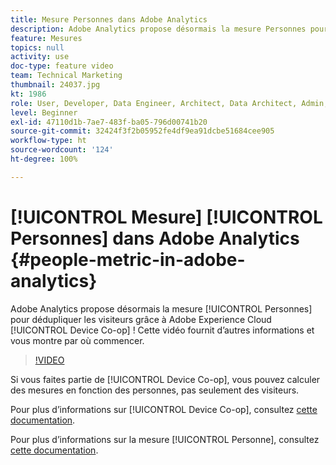 ```yaml
---
title: Mesure Personnes dans Adobe Analytics
description: Adobe Analytics propose désormais la mesure Personnes pour dédupliquer les visiteurs grâce à Adobe Experience Cloud Device Co-op ! Cette vidéo fournit dʼautres informations et vous montre par où commencer.
feature: Mesures
topics: null
activity: use
doc-type: feature video
team: Technical Marketing
thumbnail: 24037.jpg
kt: 1986
role: User, Developer, Data Engineer, Architect, Data Architect, Admin, Leader
level: Beginner
exl-id: 47110d1b-7ae7-483f-ba05-796d00741b20
source-git-commit: 32424f3f2b05952fe4df9ea91dcbe51684cee905
workflow-type: ht
source-wordcount: '124'
ht-degree: 100%

---
```


# [!UICONTROL Mesure] [!UICONTROL Personnes] dans Adobe Analytics {#people-metric-in-adobe-analytics}

Adobe Analytics propose désormais la mesure [!UICONTROL Personnes] pour dédupliquer les visiteurs grâce à Adobe Experience Cloud [!UICONTROL Device Co-op] ! Cette vidéo fournit dʼautres informations et vous montre par où commencer.

>[!VIDEO](https://video.tv.adobe.com/v/24037/?quality=12)

Si vous faites partie de [!UICONTROL Device Co-op], vous pouvez calculer des mesures en fonction des personnes, pas seulement des visiteurs.

Pour plus dʼinformations sur [!UICONTROL Device Co-op], consultez [cette documentation](https://marketing.adobe.com/resources/help/fr_FR/mcdc/).

Pour plus dʼinformations sur la mesure [!UICONTROL Personne], consultez [cette documentation](https://marketing.adobe.com/resources/help/fr_FR/mcdc/mcdc-people.html).
